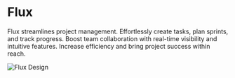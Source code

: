 # Flux
Flux streamlines project management. Effortlessly create tasks, plan sprints, and track progress. Boost team collaboration with real-time visibility and intuitive features. Increase efficiency and bring project success within reach.

![Flux Design](public/Flux.png)